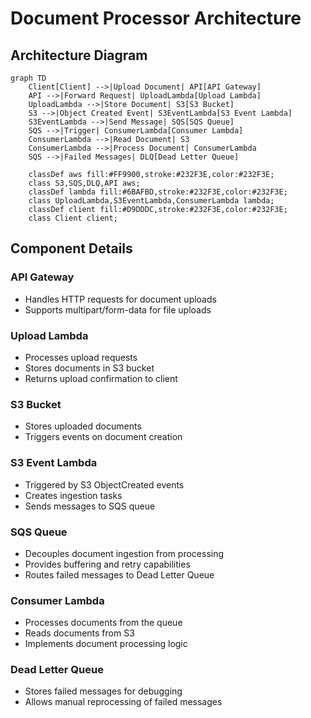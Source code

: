 # Document Processor Architecture

## Architecture Diagram

```mermaid
graph TD
    Client[Client] -->|Upload Document| API[API Gateway]
    API -->|Forward Request| UploadLambda[Upload Lambda]
    UploadLambda -->|Store Document| S3[S3 Bucket]
    S3 -->|Object Created Event| S3EventLambda[S3 Event Lambda]
    S3EventLambda -->|Send Message| SQS[SQS Queue]
    SQS -->|Trigger| ConsumerLambda[Consumer Lambda]
    ConsumerLambda -->|Read Document| S3
    ConsumerLambda -->|Process Document| ConsumerLambda
    SQS -->|Failed Messages| DLQ[Dead Letter Queue]
    
    classDef aws fill:#FF9900,stroke:#232F3E,color:#232F3E;
    class S3,SQS,DLQ,API aws;
    classDef lambda fill:#6BAFBD,stroke:#232F3E,color:#232F3E;
    class UploadLambda,S3EventLambda,ConsumerLambda lambda;
    classDef client fill:#D9DDDC,stroke:#232F3E,color:#232F3E;
    class Client client;
```

## Component Details

### API Gateway
- Handles HTTP requests for document uploads
- Supports multipart/form-data for file uploads

### Upload Lambda
- Processes upload requests
- Stores documents in S3 bucket
- Returns upload confirmation to client

### S3 Bucket
- Stores uploaded documents
- Triggers events on document creation

### S3 Event Lambda
- Triggered by S3 ObjectCreated events
- Creates ingestion tasks
- Sends messages to SQS queue

### SQS Queue
- Decouples document ingestion from processing
- Provides buffering and retry capabilities
- Routes failed messages to Dead Letter Queue

### Consumer Lambda
- Processes documents from the queue
- Reads documents from S3
- Implements document processing logic

### Dead Letter Queue
- Stores failed messages for debugging
- Allows manual reprocessing of failed messages 